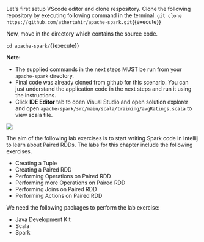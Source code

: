 Let's first setup VScode editor and clone respository. Clone the following repository by executing following command in the terminal.
`git clone https://github.com/athertahir/apache-spark.git`{{execute}}

Now, move in the directory which contains the source code.

`cd apache-spark/`{{execute}}


**Note:**
- The supplied commands in the next steps MUST be run from your `apache-spark` directory. 
- Final code was already cloned from github for this scenario. You can just understand the application code in the next steps and run it using the instructions.
- Click **IDE Editor** tab to open Visual Studio and open solution explorer and open `apache-spark/src/main/scala/training/avgRatings.scala` to view scala file.

![](https://github.com/fenago/katacoda-scenarios/raw/master/apache-spark/1.JPG)


The aim of the following lab exercises is to start writing Spark code in Intellij to learn about Paired RDDs.
The labs for this chapter include the following exercises.
- Creating a Tuple
- Creating a Paired RDD
- Performing Operations on Paired RDD
- Performing more Operations on Paired RDD
- Performing Joins on Paired RDD
- Performing Actions on Paired RDD

We need the following packages to perform the lab exercise: 
- Java Development Kit
- Scala
- Spark
